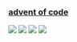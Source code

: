 ### [advent of code](https://adventofcode.com/)
![](https://img.shields.io/badge/day%20📅-16-blue)
![](https://img.shields.io/badge/stars%20⭐-23-yellow)
![](https://img.shields.io/badge/days%20completed-11-red)
![](https://github.com/KeeeN/KeeeN/actions/workflows/update_AOC_badges.yml/badge.svg)
